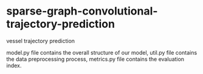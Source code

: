 # sparse-graph-convolutional-trajectory-prediction
vessel trajectory prediction

model.py file contains the overall structure of our model, util.py file contains the data preprocessing process, metrics.py file contains the evaluation index.

